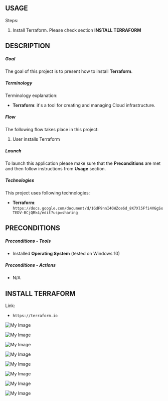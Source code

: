 USAGE
-----

Steps:
1. Install Terraform. Please check section **INSTALL TERRAFORM**


DESCRIPTION
-----------

##### Goal
The goal of this project is to present how to install **Terraform**.

##### Terminology
Terminology explanation:
* **Terraform**: it's a tool for creating and managing Cloud infrastructure.

##### Flow
The following flow takes place in this project:
1. User installs Terraform

##### Launch
To launch this application please make sure that the **Preconditions** are met and then follow instructions from **Usage** section.

##### Technologies
This project uses following technologies:
* **Terraform**: `https://docs.google.com/document/d/1GdF9nnI4GWZce6d_8K7Xl5Ffi4VGgSxTEDV-BCjQRk4/edit?usp=sharing`


PRECONDITIONS
-------------

##### Preconditions - Tools
* Installed **Operating System** (tested on Windows 10)

##### Preconditions - Actions
* N/A


INSTALL TERRAFORM
-----------------

Link:
* `https://terraform.io`

![My Image](readme-images/terraform-install-01.png)

![My Image](readme-images/terraform-install-02.png)

![My Image](readme-images/terraform-install-03.png)

![My Image](readme-images/terraform-install-04.png)

![My Image](readme-images/terraform-install-05.png)

![My Image](readme-images/terraform-install-06.png)

![My Image](readme-images/terraform-install-07.png)

![My Image](readme-images/terraform-install-08.png)

